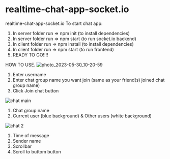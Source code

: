 # realtime-chat-app-socket.io
realtime-chat-app-socket.io
To start chat app:
  1. In server folder run => npm init (to install dependencies)
  2. In server folder run => npm start (to run socket.io backend)
  3. In client folder run => npm install (to install dependencies)
  4. In client folder run => npm start (to run frontend)
  5. READY TO GO!!!!

 HOW TO USE.
 ![photo_2023-05-30_10-20-59](https://github.com/Shohrux-Shokirov/realtime-chat-app-socket.io/assets/130882162/d4bcc90f-54a1-4f81-b918-fae6321fae6c)
 1. Enter username
 2. Enter chat group name you want join (same as your friend(s) joined chat group name)
 3. Click Join chat button
 
 ![chat main](https://github.com/Shohrux-Shokirov/realtime-chat-app-socket.io/assets/130882162/826ac2f4-0d68-4fea-ad8b-2ab4f3de7559)
 1. Chat group name
 2. Current user (blue background) & Other users (white background)
 
 ![chat 2](https://github.com/Shohrux-Shokirov/realtime-chat-app-socket.io/assets/130882162/b13b1c55-66a9-4649-9689-e601d6523648)
 1. Time of message
 2. Sender name
 3. Scrollbar
 4. Scroll to buttom button
